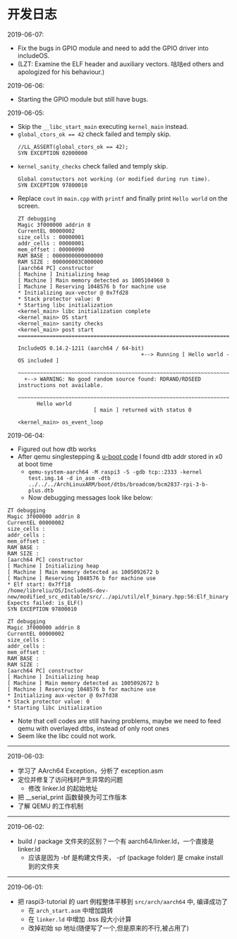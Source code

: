 # 开发日志

2019-06-07:
- Fix the bugs in GPIO module and need to add the GPIO driver into includeOS.
- (LZT: Examine the ELF header and auxiliary vectors. 咕咕ed others and apologized for his behaviour.)

2019-06-06:
- Starting the GPIO module but still have bugs.

2019-06-05:
- Skip the `__libc_start_main` executing `kernel_main` instead.
- `global_ctors_ok == 42` check failed and temply skip.
  ```
  //LL_ASSERT(global_ctors_ok == 42);
  SYN EXCEPTION 02000000
  ```
- `kernel_sanity_checks` check failed and temply skip.
  ```
  Global constuctors not working (or modified during run time).
  SYN EXCEPTION 97800010
  ```
- Replace `cout` in `main.cpp` with `printf` and finally print `Hello world` on the screen.
  ```
  ZT debugging
  Magic 3f000000 addrin 8
  CurrentEL 00000002
  size_cells : 00000001
  addr_cells : 00000001
  mem_offset : 00000090
  RAM BASE : 0000000000000000
  RAM SIZE : 000000003C000000
  [aarch64 PC] constructor 
  [ Machine ] Initializing heap
  [ Machine ] Main memory detected as 1005104960 b
  [ Machine ] Reserving 1048576 b for machine use 
  * Initializing aux-vector @ 0x7fd28
  * Stack protector value: 0
  * Starting libc initialization
  <kernel_main> libc initialization complete 
  <kernel_main> OS start 
  <kernel_main> sanity checks 
  <kernel_main> post start 
  ================================================================================
                                                                                IncludeOS 0.14.2-1211 (aarch64 / 64-bit)
                                         +--> Running [ Hello world - OS included ]
   ~~~~~~~~~~~~~~~~~~~~~~~~~~~~~~~~~~~~~~~~~~~~~~~~~~~~~~~~~~~~~~~~~~~~~~~~~~~~~~~~
    +--> WARNING: No good random source found: RDRAND/RDSEED instructions not available.
        ~~~~~~~~~~~~~~~~~~~~~~~~~~~~~~~~~~~~~~~~~~~~~~~~~~~~~~~~~~~~~~~~~~~~~~~~~~~~~~~~
        Hello world
                          [ main ] returned with status 0
                                                         <kernel_main> os_event_loop
  ```
  
2019-06-04:
- Figured out how dtb works
- After qemu singlestepping & [u-boot code](https://github.com/u-boot/u-boot/blob/master/board/raspberrypi/rpi/lowlevel_init.S) I found dtb addr stored in x0 at boot time
  - `qemu-system-aarch64 -M raspi3 -S -gdb tcp::2333 -kernel test.img.14 -d in_asm -dtb ../../../ArchLinuxARM/boot/dtbs/broadcom/bcm2837-rpi-3-b-plus.dtb`
  - Now debugging messages look like below:
```
ZT debugging
Magic 3f000000 addrin 8
CurrentEL 00000002
size_cells : 
addr_cells : 
mem_offset : 
RAM BASE : 
RAM SIZE : 
[aarch64 PC] constructor 
[ Machine ] Initializing heap
[ Machine ] Main memory detected as 1005092672 b
[ Machine ] Reserving 1048576 b for machine use 
* Elf start: 0x7ff18
/home/libreliu/OS/IncludeOS-dev-new/modified_src_editable/src/../api/util/elf_binary.hpp:56:Elf_binary Expects failed: is_ELF() 
SYN EXCEPTION 97800010
```

```
ZT debugging
Magic 3f000000 addrin 8
CurrentEL 00000002
size_cells : 
addr_cells : 
mem_offset : 
RAM BASE : 
RAM SIZE : 
[aarch64 PC] constructor 
[ Machine ] Initializing heap
[ Machine ] Main memory detected as 1005092672 b
[ Machine ] Reserving 1048576 b for machine use 
* Initializing aux-vector @ 0x7fd38
* Stack protector value: 0
* Starting libc initialization
```
  - Note that cell codes are still having problems, maybe we need to feed qemu with overlayed dtbs, instead of only root ones
  - Seem like the libc could not work.
-----
2019-06-03:
- 学习了 AArch64 Exception，分析了 exception.asm
- 定位并修复了访问栈时产生异常的问题
  - 修改 linker.ld 的起始地址
- 把 __serial_print 函数替换为可工作版本
- 了解 QEMU 的工作机制
-----
2019-06-02:
- build / package 文件夹的区别？一个有 aarch64/linker.ld，一个直接是 linker.ld
  - 应该是因为 -bf 是构建文件夹， -pf (package folder) 是 cmake install 到的文件夹

-----
2019-06-01:
- 把 raspi3-tutorial 的 uart 例程整体平移到 `src/arch/aarch64` 中, 编译成功了
  - 在 `arch_start.asm` 中增加跳转
  - 在 `linker.ld` 中增加 .bss 段大小计算
  - 改掉初始 sp 地址(随便写了一个,但是原来的不行,被占用了)
